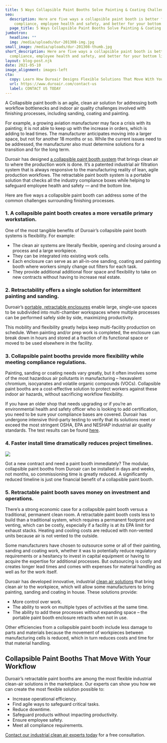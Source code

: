 ```yaml
---
title: 5 Ways Collapsible Paint Booths Solve Painting & Coating Challenges
seo:
  description: Here are five ways a collapsible paint booth is better for
    compliance, employee health and safety, and better for your bottom line.
  page_title: 5 Ways Collapsible Paint Booths Solve Painting & Coating Challenges
jumbotron:
  headline: ""
  img: /media/uploads/dur-201308-img.jpg
small_image: /media/uploads/dur-201308-thumb.jpg
short_description: Here are five ways a collapsible paint booth is better for
  compliance, employee health and safety, and better for your bottom line.
layout: blog-post.njk
date: 2021-05-10
image_alignment: images-left
cta:
  copy: Learn How Duroair Designs Flexible Solutions That Move With Your Workflow
  url: https://www.duroair.com/contact-us
  label: CONTACT US TODAY
---
```

A Collapsible paint booth is an agile, clean air solution for addressing both workflow bottlenecks and indoor air quality challenges involved with finishing processes, including sanding, coating and painting.

For example, a growing aviation manufacturer may face a crisis with its painting; it is not able to keep up with the increase in orders, which is adding to lead times. The manufacturer anticipates moving into a larger space, but not for another 18 months or so. While the current issues need to be addressed, the manufacturer also must determine solutions for a transition and for the long term.

Duroair has designed [a collapsible paint booth system](https://www.duroair.com/solutions/painting-coating) that brings clean air to where the production work is done. It’s a patented industrial air filtration system that is always responsive to the manufacturing reality of lean, agile production workflows. The retractable paint booth system is a portable solution that checks all the industry compliance boxes while helping to safeguard employee health and safety — and the bottom line.

Here are five ways a collapsible paint booth can address some of the common challenges surrounding finishing processes.

### 1. A collapsible paint booth creates a more versatile primary workstation.

One of the most tangible benefits of Duroair’s collapsible paint booth systems is flexibility. For example:

* The clean air systems are literally flexible, opening and closing around a process and a large workpiece.
* They can be integrated into existing work cells.
* Each enclosure can serve as an all-in-one sanding, coating and painting booth where workers simply change out filters for each task. 
* They provide additional additional floor space and flexibility to take on new contracts without having to increase real estate.

### 2. Retractability offers a single solution for intermittent painting and sanding.

Duroair’s [portable, retractable enclosures](https://www.duroair.com/resources/videos/duroair-retracting) enable large, single-use spaces to be subdivided into multi-chamber workspaces where multiple processes can be performed safely side by side, maximizing productivity. 

This mobility and flexibility greatly helps keep multi-facility production on schedule. When painting and/or prep work is completed, the enclosure can break down in hours and stored at a fraction of its functional space or moved to be used elsewhere in the facility.

### 3. Collapsible paint booths provide more flexibility while meeting compliance regulations.

Painting, sanding or coating needs vary greatly, but it often involves some of the most hazardous air pollutants in manufacturing – hexavalent chromium, isocyanates and volatile organic compounds (VOCs). Collapsible paint booths are a cost-effective solution to protect workers against these indoor air hazards, without sacrificing workflow flexibility.

If you have an older shop that needs upgrading or if you’re an environmental health and safety officer who is looking to add certification, you need to be sure your compliance bases are covered. Duroair has undergone intensive third-party testing to verify that its solutions meet or exceed the most stringent OSHA, EPA and NESHAP industrial air quality standards. The test results can be found [here](https://f.hubspotusercontent30.net/hubfs/3114036/2021%20HVA%20Compliance%20Resources/DuroAir%20Total%20&%20Hexavalent%20Chromium%20Study.pdf).

### 4. Faster install time dramatically reduces project timelines.

![](/media/uploads/DUR-Infographic-Blog-RD1.jpg)

Got a new contract and need a paint booth immediately? The modular, collapsible paint booths from Duroair can be installed in days and weeks, not months, so commissioning time is greatly reduced. A significantly reduced timeline is just one financial benefit of a collapsible paint booth. 

### **5. Retractable paint booth saves money on investment and operations.**

There’s a strong economic case for a collapsible paint booth versus a traditional, permanent clean room. A retractable paint booth costs less to build than a traditional system, which requires a permanent footprint and venting, which can be costly, especially if a facility is at its EPA limit for exhaust stacks. Heating and cooling costs are reduced with non-vented units because air is not vented to the outside. 

Some manufacturers have chosen to outsource some or all of their painting, sanding and coating work, whether it was to potentially reduce regulatory requirements or a hesitancy to invest in capital equipment or having to acquire the expertise for additional processes. But outsourcing is costly and creates longer lead times and comes with expenses for material handling as well as for the work itself.

Duroair has developed innovative, industrial [clean air solutions](https://www.duroair.com/solutions) that bring clean air to the workpiece, which will allow some manufacturers to bring painting, sanding and coating in house. These solutions provide:

* More control over work.
* The ability to work on multiple types of activities at the same time.
* The ability to add these processes without expanding space – the portable paint booth enclosure retracts when not in use.

Other efficiencies from a collapsible paint booth include less damage to parts and materials because the movement of workpieces between manufacturing cells is reduced, which in turn reduces costs and time for that material handling. 

## Collapsible Paint Booths That Move With Your Workflow

Duroair’s retractable paint booths are among the most flexible industrial clean-air solutions in the marketplace. Our experts can show you how we can create the most flexible solution possible to:

* Increase operational efficiency.
* Find agile ways to safeguard critical tasks.
* Reduce downtime.
* Safeguard products without impacting productivity.
* Ensure employee safety.
* Meet all compliance requirements.

[Contact our industrial clean air experts today](https://www.duroair.com/request-for-quote/) for a free consultation.